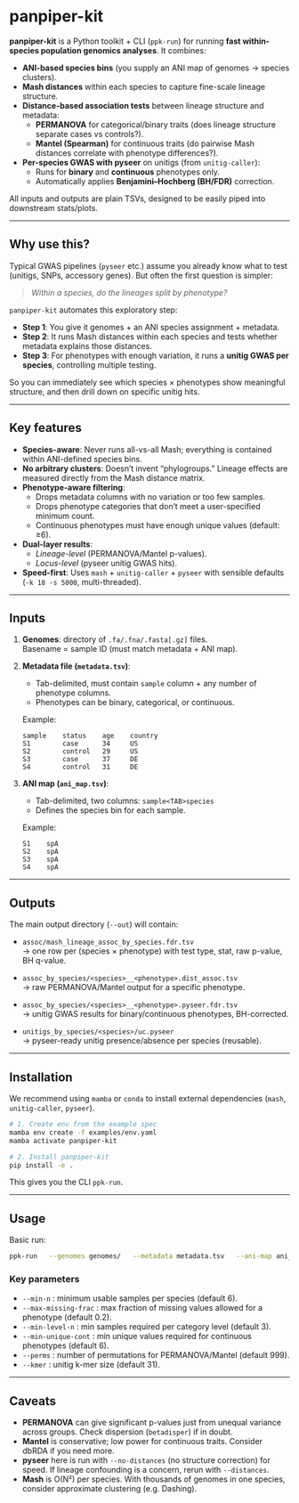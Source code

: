# panpiper-kit

**panpiper-kit** is a Python toolkit + CLI (`ppk-run`) for running **fast within-species population genomics analyses**. It combines:

- **ANI-based species bins** (you supply an ANI map of genomes → species clusters).
- **Mash distances** within each species to capture fine-scale lineage structure.
- **Distance-based association tests** between lineage structure and metadata:
  - **PERMANOVA** for categorical/binary traits (does lineage structure separate cases vs controls?).
  - **Mantel (Spearman)** for continuous traits (do pairwise Mash distances correlate with phenotype differences?).
- **Per-species GWAS with pyseer** on unitigs (from `unitig-caller`):
  - Runs for **binary** and **continuous** phenotypes only.
  - Automatically applies **Benjamini–Hochberg (BH/FDR)** correction.

All inputs and outputs are plain TSVs, designed to be easily piped into downstream stats/plots.

---

## Why use this?

Typical GWAS pipelines (`pyseer` etc.) assume you already know what to test (unitigs, SNPs, accessory genes). But often the first question is simpler:

> *Within a species, do the lineages split by phenotype?*

`panpiper-kit` automates this exploratory step:

- **Step 1**: You give it genomes + an ANI species assignment + metadata.
- **Step 2**: It runs Mash distances within each species and tests whether metadata explains those distances.
- **Step 3**: For phenotypes with enough variation, it runs a **unitig GWAS per species**, controlling multiple testing.

So you can immediately see which species × phenotypes show meaningful structure, and then drill down on specific unitig hits.

---

## Key features

- **Species-aware**: Never runs all-vs-all Mash; everything is contained within ANI-defined species bins.
- **No arbitrary clusters**: Doesn’t invent “phylogroups.” Lineage effects are measured directly from the Mash distance matrix.
- **Phenotype-aware filtering**:
  - Drops metadata columns with no variation or too few samples.
  - Drops phenotype categories that don’t meet a user-specified minimum count.
  - Continuous phenotypes must have enough unique values (default: ≥6).
- **Dual-layer results**:
  - *Lineage-level* (PERMANOVA/Mantel p-values).
  - *Locus-level* (pyseer unitig GWAS hits).
- **Speed-first**: Uses `mash` + `unitig-caller` + `pyseer` with sensible defaults (`-k 18 -s 5000`, multi-threaded).

---

## Inputs

1. **Genomes**: directory of `.fa/.fna/.fasta[.gz]` files.  
   Basename = sample ID (must match metadata + ANI map).

2. **Metadata file (`metadata.tsv`)**:  
   - Tab-delimited, must contain `sample` column + any number of phenotype columns.
   - Phenotypes can be binary, categorical, or continuous.

   Example:
   ```
   sample    status    age    country
   S1        case      34     US
   S2        control   29     US
   S3        case      37     DE
   S4        control   31     DE
   ```

3. **ANI map (`ani_map.tsv`)**:  
   - Tab-delimited, two columns: `sample<TAB>species`
   - Defines the species bin for each sample.

   Example:
   ```
   S1    spA
   S2    spA
   S3    spA
   S4    spA
   ```

---

## Outputs

The main output directory (`--out`) will contain:

- `assoc/mash_lineage_assoc_by_species.fdr.tsv`  
  → one row per (species × phenotype) with test type, stat, raw p-value, BH q-value.

- `assoc_by_species/<species>__<phenotype>.dist_assoc.tsv`  
  → raw PERMANOVA/Mantel output for a specific phenotype.

- `assoc_by_species/<species>__<phenotype>.pyseer.fdr.tsv`  
  → unitig GWAS results for binary/continuous phenotypes, BH-corrected.

- `unitigs_by_species/<species>/uc.pyseer`  
  → pyseer-ready unitig presence/absence per species (reusable).

---

## Installation

We recommend using `mamba` or `conda` to install external dependencies (`mash`, `unitig-caller`, `pyseer`).

```bash
# 1. Create env from the example spec
mamba env create -f examples/env.yaml
mamba activate panpiper-kit

# 2. Install panpiper-kit
pip install -e .
```

This gives you the CLI `ppk-run`.

---

## Usage

Basic run:

```bash
ppk-run   --genomes genomes/   --metadata metadata.tsv   --ani-map ani_map.tsv   --out out_ppk   --threads 32 --perms 999   --mash-k 18 --mash-s 5000   --min-n 6 --max-missing-frac 0.2 --min-level-n 3 --min-unique-cont 6   --kmer 31
```

### Key parameters

- `--min-n` : minimum usable samples per species (default 6).
- `--max-missing-frac` : max fraction of missing values allowed for a phenotype (default 0.2).
- `--min-level-n` : min samples required per category level (default 3).
- `--min-unique-cont` : min unique values required for continuous phenotypes (default 6).
- `--perms` : number of permutations for PERMANOVA/Mantel (default 999).
- `--kmer` : unitig k-mer size (default 31).

---

## Caveats

- **PERMANOVA** can give significant p-values just from unequal variance across groups. Check dispersion (`betadisper`) if in doubt.
- **Mantel** is conservative; low power for continuous traits. Consider dbRDA if you need more.
- **pyseer** here is run with `--no-distances` (no structure correction) for speed. If lineage confounding is a concern, rerun with `--distances`.
- **Mash** is O(N²) per species. With thousands of genomes in one species, consider approximate clustering (e.g. Dashing).
